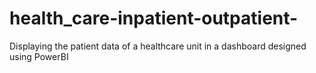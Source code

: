 # health_care-inpatient-outpatient-
Displaying the patient data of a healthcare unit in a dashboard designed using PowerBI
